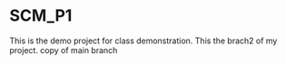# SCM_P1
This is the demo project for class demonstration.
This the brach2 of my project. copy of main branch
